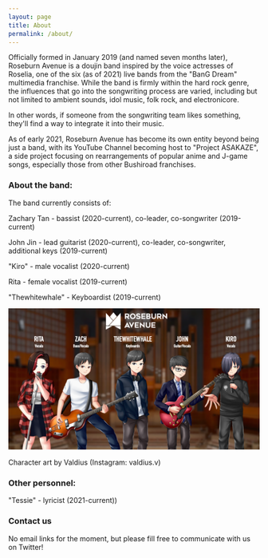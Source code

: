```yaml
---
layout: page
title: About
permalink: /about/
---
```


Officially formed in January 2019 (and named seven months later), Roseburn Avenue is a doujin band inspired by the voice actresses of Roselia, one of the six (as of 2021) live bands from the "BanG Dream" multimedia franchise. While the band is firmly within the hard rock genre, the influences that go into the songwriting process are varied, including but not limited to ambient sounds, idol music, folk rock, and electronicore.

In other words, if someone from the songwriting team likes something, they'll find a way to integrate it into their music.

As of early 2021, Roseburn Avenue has become its own entity beyond being just a band, with its YouTube Channel becoming host to "Project ASAKAZE", a side project focusing on rearrangements of popular anime and J-game songs, especially those from other Bushiroad franchises.

### About the band:

The band currently consists of:

Zachary Tan - bassist (2020-current), co-leader, co-songwriter (2019-current)

John Jin - lead guitarist (2020-current), co-leader, co-songwriter, additional keys (2019-current)

"Kiro" - male vocalist (2020-current)

Rita - female vocalist (2019-current)

"Thewhitewhale" - Keyboardist (2019-current)

![image](/assets/images/Roseburn_Avenue_Full_Band.png)

Character art by Valdius (Instagram: valdius.v)

### Other personnel:

"Tessie" - lyricist (2021-current))

### Contact us

No email links for the moment, but please fill free to communicate with us on Twitter!
